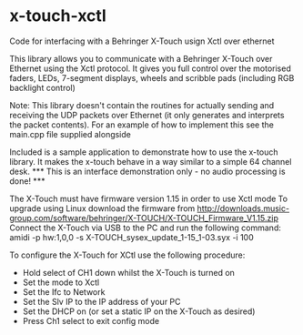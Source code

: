 # x-touch-xctl
Code for interfacing with a Behringer X-Touch usign Xctl over ethernet

This library allows you to communicate with a Behringer X-Touch 
over Ethernet using the Xctl protocol. It gives you full control
over the motorised faders, LEDs, 7-segment displays, wheels
and scribble pads (including RGB backlight control)
   
Note: This library doesn't contain the routines for actually sending
and receiving the UDP packets over Ethernet (it only generates and
interprets the packet contents). For an example of how to implement
this see the main.cpp file supplied alongside 

Included is a sample application to demonstrate how to use the x-touch library.
It makes the x-touch behave in a way similar to a simple 64 channel desk.
*** This is an interface demonstration only - no audio processing is done! ***

The X-Touch must have firmware version 1.15 in order to use Xctl mode
To upgrade using Linux download the firmware from
http://downloads.music-group.com/software/behringer/X-TOUCH/X-TOUCH_Firmware_V1.15.zip
Connect the X-Touch via USB to the PC and run the following command:
amidi -p hw:1,0,0 -s X-TOUCH_sysex_update_1-15_1-03.syx -i 100

To configure the X-Touch for XCtl use the following procedure:
   - Hold select of CH1 down whilst the X-Touch is turned on
   - Set the mode to Xctl
   - Set the Ifc to Network
   - Set the Slv IP to the IP address of your PC
   - Set the DHCP on (or set a static IP on the X-Touch as desired)
   - Press Ch1 select to exit config mode


